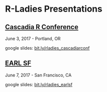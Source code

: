 # R-Ladies Presentations

## [Cascadia R Conference](https://cascadiarconf.com/)

June 3, 2017 - Portland, OR

google slides: [bit.ly/rladies_cascadiarconf](https://bit.ly/rladies_cascadiarconf)


## [EARL SF](https://earlconf.com/sanfrancisco/)

June 7, 2017 - San Francisco, CA

google slides: [bit.ly/rladies_earlsf](https://bit.ly/rladies_earlsf)
